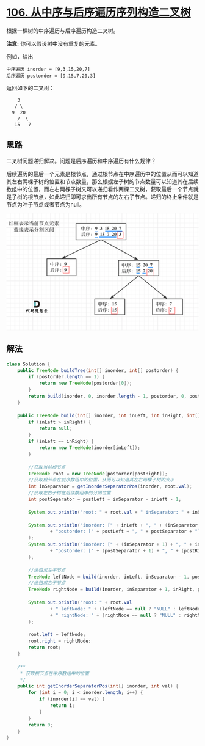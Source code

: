 # [106. 从中序与后序遍历序列构造二叉树](https://leetcode-cn.com/problems/construct-binary-tree-from-inorder-and-postorder-traversal/)

根据一棵树的中序遍历与后序遍历构造二叉树。

**注意:**
你可以假设树中没有重复的元素。

例如，给出

```
中序遍历 inorder = [9,3,15,20,7]
后序遍历 postorder = [9,15,7,20,3]
```

返回如下的二叉树：

```
    3
   / \
  9  20
    /  \
   15   7
```

## 思路

二叉树问题递归解决。问题是后序遍历和中序遍历有什么规律？

后续遍历的最后一个元素是根节点，通过根节点在中序遍历中的位置从而可以知道其左右两棵子树的位置和节点数量，那么根据左子树的节点数量可以知道其在后续数组中的位置，而左右两棵子树又可以递归看作两棵二叉树，获取最后一个节点就是子树的根节点，如此递归即可求出所有节点的左右子节点。递归的终止条件就是节点为叶子节点或者节点为null。

![106.从中序与后序遍历序列构造二叉树](images/106-1.png)

## 解法

```java
class Solution {
    public TreeNode buildTree(int[] inorder, int[] postorder) {
        if (postorder.length == 1) {
            return new TreeNode(postorder[0]);
        }
        return build(inorder, 0, inorder.length - 1, postorder, 0, postorder.length - 1);
    }

    public TreeNode build(int[] inorder, int inLeft, int inRight, int[] postorder, int postLeft, int postRight) {
        if (inLeft > inRight) {
            return null;
        }
        if (inLeft == inRight) {
            return new TreeNode(inorder[inLeft]);
        }
        
        //获取当前根节点
        TreeNode root = new TreeNode(postorder[postRight]);
        //获取根节点在前序数组中的位置，从而可以知道其左右两棵子树的大小
        int inSeparator = getInorderSeparatorPos(inorder, root.val);
        //获取左右子树在后续数组中的分隔位置
        int postSeparator = postLeft + inSeparator - inLeft - 1;

        System.out.println("root: " + root.val + " inSeparator: " + inSeparator + " postSeparator: " + postSeparator);

        System.out.println("inorder: [" + inLeft + ", " + (inSeparator - 1) + "] " 
                + "postorder: [" + postLeft + ", " + postSeparator + "]"
        );
        System.out.println("inorder: [" + (inSeparator + 1) + ", " + inRight + "] " 
                + "postorder: [" + (postSeparator + 1) + ", " + (postRight - 1) + "]"
        );
        
        //递归求左子节点
        TreeNode leftNode = build(inorder, inLeft, inSeparator - 1, postorder, postLeft, postSeparator);
        //递归求右子节点
        TreeNode rightNode = build(inorder, inSeparator + 1, inRight, postorder, postSeparator + 1, postRight - 1);

        System.out.println("root: " + root.val 
                + " leftNode: " + (leftNode == null ? "NULL" : leftNode.val) 
                + " rightNode: " + (rightNode == null ? "NULL" : rightNode.val)
        );

        root.left = leftNode;
        root.right = rightNode;
        return root;
    }
    
    /**
     * 获取根节点在中序数组中的位置
     */
    public int getInorderSeparatorPos(int[] inorder, int val) {
        for (int i = 0; i < inorder.length; i++) {
            if (inorder[i] == val) {
                return i;
            }
        }
        return 0;
    }
}
```

